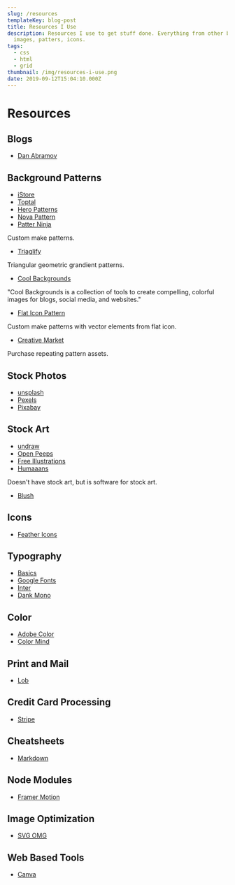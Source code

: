 ```yaml
---
slug: /resources
templateKey: blog-post
title: Resources I Use
description: Resources I use to get stuff done. Everything from other blogs,
  images, patters, icons.
tags:
  - css
  - html
  - grid
thumbnail: /img/resources-i-use.png
date: 2019-09-12T15:04:10.000Z
---
```


# Resources

## Blogs

- [Dan Abramov](https://overreacted.io/)

## Background Patterns

- [iStore](https://lstore.graphics/paaatterns/)
- [Toptal](https://www.toptal.com/designers/subtlepatterns/)
- [Hero Patterns](https://www.heropatterns.com/)
- [Nova Pattern](https://www.novapattern.com/)
- [Patter Ninja](https://patterninja.com/)

Custom make patterns.

- [Triaglify](https://trianglify.io/)

Triangular geometric grandient patterns.

- [Cool Backgrounds](https://coolbackgrounds.io/)

"Cool Backgrounds is a collection of tools to create compelling, colorful images for blogs, social media, and websites."

- [Flat Icon Pattern](https://pattern.flaticon.com/)

Custom make patterns with vector elements from flat icon.

- [Creative Market](https://creativemarket.com/search?q=repeating+pattern)

Purchase repeating pattern assets.

## Stock Photos

- [unsplash](https://unsplash.com/)
- [Pexels](https://www.pexels.com/)
- [Pixabay](https://pixabay.com/)

## Stock Art

- [undraw](https://undraw.co/)
- [Open Peeps](https://www.openpeeps.com/)
- [Free Illustrations](https://freeillustrations.xyz/)
- [Humaaans](https://www.humaaans.com/)

Doesn't have stock art, but is software for stock art.
- [Blush](https://blush.design/)


## Icons

- [Feather Icons](https://feathericons.com/)

## Typography

- [Basics](https://www.pierrickcalvez.com/journal/a-five-minutes-guide-to-better-typography)
- [Google Fonts](https://fonts.google.com)
- [Inter](https://rsms.me/inter/)
- [Dank Mono](https://dank.sh/)

## Color

- [Adobe Color](https://color.adobe.com)
- [Color Mind](http://colormind.io/bootstrap/)

## Print and Mail

- [Lob](https://lob.com/)

## Credit Card Processing

- [Stripe](https://stripe.com/)

## Cheatsheets

- [Markdown](https://github.com/adam-p/markdown-here/wiki/Markdown-Cheatsheet)

## Node Modules

- [Framer Motion](https://www.framer.com/motion/)

## Image Optimization

- [SVG OMG](https://jakearchibald.github.io/svgomg/)

## Web Based Tools

- [Canva](https://www.canva.com/)
